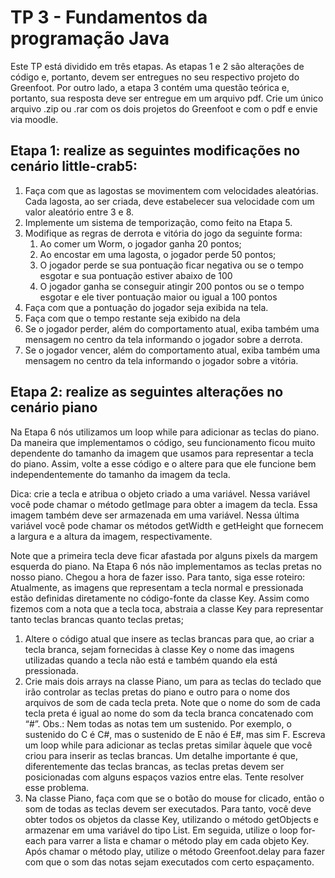 # TP 3 - Fundamentos da programação Java

Este TP está dividido em três etapas. As etapas 1 e 2 são alterações de código e, portanto, devem ser entregues no seu respectivo projeto do Greenfoot. Por outro lado, a etapa 3 contém uma questão teórica e, portanto, sua resposta deve ser entregue em um arquivo pdf. Crie um único arquivo .zip ou .rar com os dois projetos do Greenfoot e com o pdf e envie via moodle.

## Etapa 1: realize as seguintes modificações no cenário little-crab5:

1. Faça com que as lagostas se movimentem com velocidades aleatórias. Cada lagosta, ao ser criada, deve estabelecer sua velocidade com um valor aleatório entre 3 e 8.
1. Implemente um sistema de temporização, como feito na Etapa 5.
1. Modifique as regras de derrota e vitória do jogo da seguinte forma:
	1. Ao comer um Worm, o jogador ganha 20 pontos;
	1. Ao encostar em uma lagosta, o jogador perde 50 pontos;
	1. O jogador perde se sua pontuação ficar negativa ou se o tempo esgotar e sua pontuação estiver abaixo de 100
	1. O jogador ganha se conseguir atingir 200 pontos ou se o tempo esgotar e ele tiver pontuação maior ou igual a 100 pontos
1. Faça com que a pontuação do jogador seja exibida na tela.
1. Faça com que o tempo restante seja exibido na dela
1. Se o jogador perder, além do comportamento atual, exiba também uma mensagem no centro da tela informando o jogador sobre a derrota.
1. Se o jogador vencer, além do comportamento atual, exiba também uma mensagem no centro da tela informando o jogador sobre a vitória.

## Etapa 2: realize as seguintes alterações no cenário piano

Na Etapa 6 nós utilizamos um loop while para adicionar as teclas do piano. Da maneira que implementamos o código, seu funcionamento ficou muito dependente do tamanho da imagem que usamos para representar a tecla do piano. Assim, volte a esse código e o altere para que ele funcione bem independentemente do tamanho da imagem da tecla.

Dica: crie a tecla e atribua o objeto criado a uma variável. Nessa variável você pode chamar o método getImage para obter a imagem da tecla. Essa imagem também deve ser armazenada em uma variável. Nessa última variável você pode chamar os métodos getWidth e getHeight que fornecem a largura e a altura da imagem, respectivamente.

Note que a primeira tecla deve ficar afastada por alguns pixels da margem esquerda do piano.
Na Etapa 6 nós não implementamos as teclas pretas no nosso piano. Chegou a hora de fazer isso. Para tanto, siga esse roteiro:
Atualmente, as imagens que representam a tecla normal e pressionada estão definidas diretamente no código-fonte da classe Key. Assim como fizemos com a nota que a tecla toca, abstraia a classe Key para representar tanto teclas brancas quanto teclas pretas;

1. Altere o código atual que insere as teclas brancas para que, ao criar a tecla branca, sejam fornecidas à classe Key o nome das imagens utilizadas quando a tecla não está e também quando ela está pressionada.
1. Crie mais dois arrays na classe Piano, um para as teclas do teclado que irão controlar as teclas pretas do piano e outro para o nome dos arquivos de som de cada tecla preta. Note que o nome do som de cada tecla preta é igual ao nome do som da tecla branca concatenado com “#”. Obs.: Nem todas as notas tem um sustenido. Por exemplo, o sustenido do C é C#, mas o sustenido de E não é E#, mas sim F.
Escreva um loop while para adicionar as teclas pretas similar àquele que você criou para inserir as teclas brancas. Um detalhe importante é que, diferentemente das teclas brancas, as teclas pretas devem ser posicionadas com alguns espaços vazios entre elas. Tente resolver esse problema.
1. Na classe Piano, faça com que se o botão do mouse for clicado, então o som de todas as teclas devem ser executados. Para tanto, você deve obter todos os objetos da classe Key, utilizando o método getObjects e armazenar em uma variável do tipo List<Key>. Em seguida, utilize o loop for-each para varrer a lista e chamar o método play em cada objeto Key. Após chamar o método play, utilize o método Greenfoot.delay para fazer com que o som das notas sejam executados com certo espaçamento.